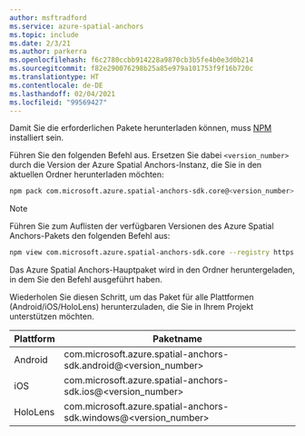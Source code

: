 ```yaml
---
author: msftradford
ms.service: azure-spatial-anchors
ms.topic: include
ms.date: 2/3/21
ms.author: parkerra
ms.openlocfilehash: f6c2780ccbb914228a9870cb3b5fe4b0e3d0b214
ms.sourcegitcommit: f82e290076298b25a85e979a101753f9f16b720c
ms.translationtype: HT
ms.contentlocale: de-DE
ms.lasthandoff: 02/04/2021
ms.locfileid: "99569427"
---
```

Damit Sie die erforderlichen Pakete herunterladen können, muss <a href="https://www.npmjs.com/get-npm" target="_blank">NPM</a> installiert sein.

Führen Sie den folgenden Befehl aus. Ersetzen Sie dabei `<version_number>` durch die Version der Azure Spatial Anchors-Instanz, die Sie in den aktuellen Ordner herunterladen möchten:

```bash
npm pack com.microsoft.azure.spatial-anchors-sdk.core@<version_number> --registry https://api.bintray.com/npm/microsoft/AzureMixedReality-NPM
```

> [!NOTE]
> Führen Sie zum Auflisten der verfügbaren Versionen des Azure Spatial Anchors-Pakets den folgenden Befehl aus:
>
> ```bash
> npm view com.microsoft.azure.spatial-anchors-sdk.core --registry https://api.bintray.com/npm/microsoft/AzureMixedReality-NPM versions
> ```

Das Azure Spatial Anchors-Hauptpaket wird in den Ordner heruntergeladen, in dem Sie den Befehl ausgeführt haben.

Wiederholen Sie diesen Schritt, um das Paket für alle Plattformen (Android/iOS/HoloLens) herunterzuladen, die Sie in Ihrem Projekt unterstützen möchten.

| Plattform | Paketname                                    |
|----------|-------------------------------------------------|
| Android  | com.microsoft.azure.spatial-anchors-sdk.android@<version_number> |
| iOS      | com.microsoft.azure.spatial-anchors-sdk.ios@<version_number>     |
| HoloLens | com.microsoft.azure.spatial-anchors-sdk.windows@<version_number> |